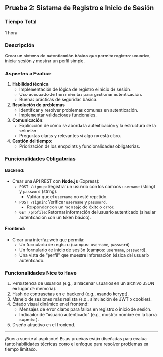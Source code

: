 ## Prueba 2: Sistema de Registro e Inicio de Sesión

### **Tiempo Total**
1 hora

### **Descripción**
Crear un sistema de autenticación básico que permita registrar usuarios, iniciar sesión y mostrar un perfil simple.

### **Aspectos a Evaluar**
1. **Habilidad técnica**: 
   - Implementación de lógica de registro e inicio de sesión.
   - Uso adecuado de herramientas para gestionar autenticación.
   - Buenas prácticas de seguridad básica.
2. **Resolución de problemas**: 
   - Identificar y resolver problemas comunes en autenticación.
   - Implementar validaciones funcionales.
3. **Comunicación**: 
   - Explicación de cómo se aborda la autenticación y la estructura de la solución.
   - Preguntas claras y relevantes si algo no está claro.
4. **Gestión del tiempo**: 
   - Priorización de los endpoints y funcionalidades obligatorias.

### **Funcionalidades Obligatorias**
#### Backend:
- Crear una API REST con **Node.js** (Express):
  - `POST /signup`: Registrar un usuario con los campos `username` (string) y `password` (string).
    - Validar que el `username` no esté repetido.
  - `POST /signin`: Verificar `username` y `password`.
    - Responder con un mensaje de éxito o error.
  - `GET /profile`: Retornar información del usuario autenticado (simular autenticación con un token básico).

#### Frontend:
- Crear una interfaz web que permita:
  - Un formulario de registro (campos: `username`, `password`).
  - Un formulario de inicio de sesión (campos: `username`, `password`).
  - Una vista de "perfil" que muestre información básica del usuario autenticado.

### **Funcionalidades Nice to Have**
1. Persistencia de usuarios (e.g., almacenar usuarios en un archivo JSON en lugar de memoria).
2. Hash de contraseñas en el backend (e.g., usando bcrypt).
3. Manejo de sesiones más realista (e.g., simulación de JWT o cookies).
4. Estado visual dinámico en el frontend:
   - Mensajes de error claros para fallos en registro o inicio de sesión.
   - Indicador de "usuario autenticado" (e.g., mostrar nombre en la barra superior).
5. Diseño atractivo en el frontend.

---

¡Buena suerte al aspirante! Estas pruebas están diseñadas para evaluar tanto habilidades técnicas como el enfoque para resolver problemas en tiempo limitado.